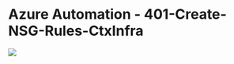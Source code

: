 # Azure Automation - 401-Create-NSG-Rules-CtxInfra
<a href="https://portal.azure.com/#create/Microsoft.Template/uri/https%3A%2F%2Fraw.githubusercontent.com%2Fvys99AZBuild%2FAzureAutomation%2Fmaster%2FCreate-NSG-Rules-CtxInfra%2Fazuredeploy.json" target="_blank">
   <img src="http://azuredeploy.net/deploybutton.png"/>
</a>
